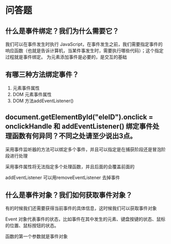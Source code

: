 # 问答题
## 什么是事件绑定？我们为什么需要它？
我们可以在事件发生时执行 JavaScript，在事件发生之前，我们需要指定事件的响应函数（也就是告诉计算机，当某件事发生时，需要执行哪些代码）；这个指定过程就是事件绑定。
为元素添加事件是必要的，是交互的基础
## 有哪三种方法绑定事件？
1. 元素事件属性
2. DOM 元素事件属性
3. DOM 方法addEventListener()
## document.getElementById("eleID").onclick = onclickHandle 和 addEventListener() 绑定事件处理函数有何异同？不同之处请至少说出3点。
采用事件监听器的方法可以绑定多个事件，并且可以指定是在捕获阶段还是冒泡阶段进行处理

采用事件属性将无法指定多个处理函数，并且后面的会覆盖前面的

addEventListener 可以用removeEventListener 去掉事件
## 什么是事件对象？我们如何获取事件对象？
有的时候我们还需要获得当前事件的具体信息，这时候我们可以获取事件对象

Event 对象代表事件的状态，比如事件在其中发生的元素、键盘按键的状态、鼠标的位置、鼠标按钮的状态。

函数的第一个参数就是事件对象